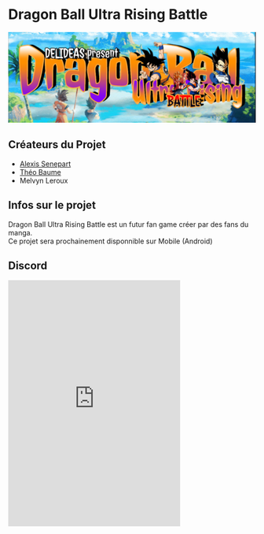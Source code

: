 # Dragon Ball Ultra Rising Battle
![Logo du jeu](https://github.com/Delideas/DBURB/blob/main/images/banner.png)
## Créateurs du Projet
- [Alexis Senepart](https://github.com/Kh4ru)
- [Théo Baume](https://github.com/Nasus02X)
- Melvyn Leroux
## Infos sur le projet
Dragon Ball Ultra Rising Battle est un futur fan game créer par des fans du manga.\
Ce projet sera prochainement disponnible sur Mobile (Android)
## Discord
<iframe src="https://canary.discord.com/widget?id=1248377327415590975&theme=dark" width="350" height="500" allowtransparency="true" frameborder="0" sandbox="allow-popups allow-popups-to-escape-sandbox allow-same-origin allow-scripts"></iframe>
